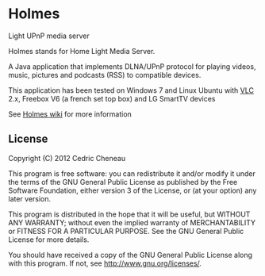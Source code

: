 Holmes
======

Light UPnP media server

Holmes stands for Home Light Media Server.

A Java application that implements DLNA/UPnP protocol for playing videos, music, pictures and podcasts (RSS) to compatible devices.

This application has been tested on Windows 7 and Linux Ubuntu with [VLC](http://www.videolan.org/vlc/) 2.x, Freebox V6 (a french set top box) and LG SmartTV devices

See [Holmes wiki](https://github.com/ccheneau/Holmes/wiki) for more information


## License
 
Copyright (C) 2012  Cedric Cheneau

This program is free software: you can redistribute it and/or modify
it under the terms of the GNU General Public License as published by
the Free Software Foundation, either version 3 of the License, or
(at your option) any later version.
 
This program is distributed in the hope that it will be useful,
but WITHOUT ANY WARRANTY; without even the implied warranty of
MERCHANTABILITY or FITNESS FOR A PARTICULAR PURPOSE.  See the
GNU General Public License for more details.
 
You should have received a copy of the GNU General Public License
along with this program.  If not, see <http://www.gnu.org/licenses/>.
